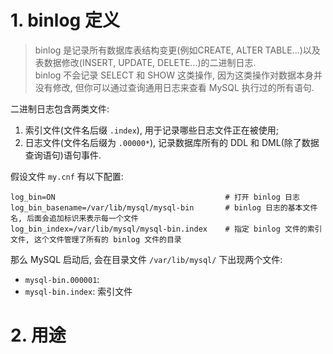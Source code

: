 # 1. binlog 定义
> binlog 是记录所有数据库表结构变更(例如CREATE, ALTER TABLE...)以及表数据修改(INSERT, UPDATE, DELETE...)的二进制日志.  
binlog 不会记录 SELECT 和 SHOW 这类操作, 因为这类操作对数据本身并没有修改, 但你可以通过查询通用日志来查看 MySQL 执行过的所有语句.

二进制日志包含两类文件:
1. 索引文件(文件名后缀 `.index`), 用于记录哪些日志文件正在被使用;
2. 日志文件(文件名后缀为 `.00000*`), 记录数据库所有的 DDL 和 DML(除了数据查询语句)语句事件.

假设文件 `my.cnf` 有以下配置:
```
log_bin=ON                                      # 打开 binlog 日志
log_bin_basename=/var/lib/mysql/mysql-bin       # binlog 日志的基本文件名, 后面会追加标识来表示每一个文件
log_bin_index=/var/lib/mysql/mysql-bin.index    # 指定 binlog 文件的索引文件, 这个文件管理了所有的 binlog 文件的目录
```

那么 MySQL 启动后, 会在目录文件 `/var/lib/mysql/` 下出现两个文件:
- `mysql-bin.000001`:
- `mysql-bin.index`: 索引文件

# 2. 用途